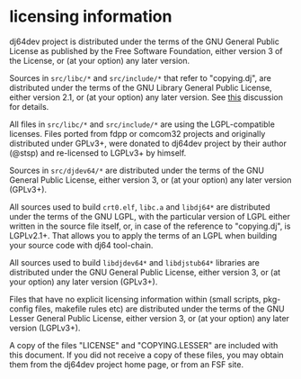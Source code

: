 # licensing information

dj64dev project is distributed under the terms of the
GNU General Public License as published by the Free Software Foundation,
either version 3 of the License, or (at your option) any later version.

Sources in `src/libc/*` and `src/include/*` that refer to "copying.dj",
are distributed under the terms of the GNU Library General Public License,
either version 2.1, or (at your option) any later version.
See
[this](https://www.delorie.com/archives/browse.cgi?p=djgpp/2024/06/29/04:14:46)
discussion for details.

All files in `src/libc/*` and `src/include/*` are using the
LGPL-compatible licenses.
Files ported from fdpp or comcom32 projects and originally distributed
under GPLv3+, were donated to dj64dev project by their author (@stsp)
and re-licensed to LGPLv3+ by himself.

Sources in `src/djdev64/*` are distributed under the terms of the
GNU General Public License, either version 3, or (at your option)
any later version (GPLv3+).

All sources used to build `crt0.elf`, `libc.a` and `libdj64*`
are distributed under the terms of the GNU LGPL, with the particular
version of LGPL either written in the source file itself, or, in case
of the reference to "copying.dj", is LGPLv2.1+. That allows you to
apply the terms of an LGPL when building your source code with dj64
tool-chain.

All sources used to build `libdjdev64*` and `libdjstub64*` libraries
are distributed under the GNU General Public License, either version 3,
or (at your option) any later version (GPLv3+).

Files that have no explicit licensing information within
(small scripts, pkg-config files, makefile rules etc) are distributed
under the terms of the GNU Lesser General Public License,
either version 3, or (at your option) any later version (LGPLv3+).

A copy of the files "LICENSE" and "COPYING.LESSER" are included with this
document. If you did not receive a copy of these files, you may
obtain them from the dj64dev project home page, or from an FSF site.
